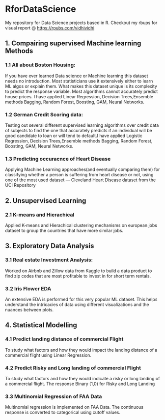 # RforDataScience
 My repository for Data Science projects based in R. Checkout my rbups for visual report @ https://rpubs.com/vidhividhi
 
 ## 1. Compairing supervised Machine learning Methods
 
 ### 1.1 All about Boston Housing:
 If you have ever learned Data science or Machine learning this dataset needs no introduction. Most statisticians use it extensively either to learn ML algos or explain them. What makes this dataset unique is its complexity to predict the response variable. Most algorithms cannot accurately predict house prices. I have applied Linear Regression, Decision Trees,Ensemble methods Bagging, Random Forest, Boosting, GAM, Neural Networks.
 
 ### 1.2 German Credit Scoring data:
 Testing out several different supervised learning algorithms over credit data of subjects to find the one that accurately predicts if an individual will be good candidate to loan or will tend to default.I have applied Logistic Regression, Decision Trees,Ensemble methods Bagging, Random Forest, Boosting, GAM, Neural Networks.
 
 ### 1.3 Predicting occuracnce of Heart Disease
 Applying Machine Learning approaches(and eventually comparing them) for classifying whether a person is suffering from heart disease or  not, using one of the most used dataset — Cleveland Heart Disease dataset from the UCI Repository
 
 ## 2. Unsupervised Learning
 
 ### 2.1 K-means and Hierachical
 Applied K-means and Hierachical clustering mechanisms on european jobs dataset to group the countries that have more similar jobs.
 
 ## 3. Exploratory Data Analysis
 
 ### 3.1 Real estate Investment Analysis: 
 Worked on Airbnb and Zillow data from Kaggle to build a data product to find zip codes that are most profitable to invest in for short term rentals.
 
 ### 3.2 Iris Flower EDA
 An extensive EDA is performed for this very popular ML dataset. This helps understand the intricacies of data using different visualizations and the nuances between plots.
 
 ## 4. Statistical Modelling
 
 ### 4.1 Predict landing distance of commercial Flight
 To study what factors and how they would impact the landing distance of a commercial flight using Linear Regression.

 ### 4.2 Predict Risky and Long landing of commercial Flight
 To study what factors and how they would indicate a risky or long landing of a commercial flight. The response Binary (1,0) for Risky    and Long Landing

 ### 3.3 Multinomial Regression of FAA Data
 Multinomial regression is implemented on FAA Data. The continuous response is converted to categorical using cutoff values.
